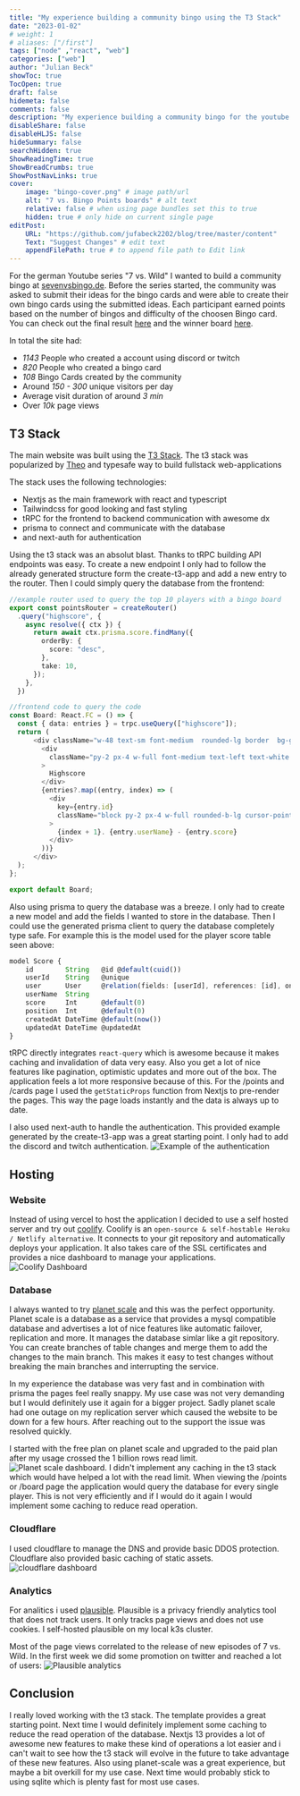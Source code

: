 ```yaml
---
title: "My experience building a community bingo using the T3 Stack"
date: "2023-01-02"
# weight: 1
# aliases: ["/first"]
tags: ["node" ,"react", "web"]
categories: ["web"]
author: "Julian Beck"
showToc: true
TocOpen: true
draft: false
hidemeta: false
comments: false
description: "My experience building a community bingo for the youtube series '7 vs. Wild' with over 1000 participants" 
disableShare: false
disableHLJS: false
hideSummary: false
searchHidden: true
ShowReadingTime: true
ShowBreadCrumbs: true
ShowPostNavLinks: true
cover:
    image: "bingo-cover.png" # image path/url
    alt: "7 vs. Bingo Points boards" # alt text
    relative: false # when using page bundles set this to true
    hidden: true # only hide on current single page
editPost:
    URL: "https://github.com/jufabeck2202/blog/tree/master/content"
    Text: "Suggest Changes" # edit text
    appendFilePath: true # to append file path to Edit link
---
```


For the german Youtube series "7 vs. Wild" I wanted to build a community bingo at [sevenvsbingo.de](https://sevenvsbingo.de/).
Before the series started, the community was asked to submit their ideas for the bingo cards and were able to create their own bingo cards using the submitted ideas. Each participant earned points based on the number of bingos and difficulty of the choosen Bingo card. You can check out the final result [here](https://sevenvsbingo.de/) and the winner board [here](https://sevenvsbingo.de/board/ncOdCcNbDGiD).

In total the site had:
- *1143* People who created a account using discord or twitch
- *820* People who created a bingo card
- *108* Bingo Cards created by the community
- Around *150 - 300* unique visitors per day 
- Average visit duration of around *3 min*
- Over *10k* page views

## T3 Stack
The main website was built using the [T3 Stack](https://create.t3.gg). The t3 stack was popularized by [Theo](https://twitter.com/t3dotgg) and typesafe way to build fullstack web-applications

The stack uses the following technologies:
- Nextjs as the main framework with react and typescript
- Tailwindcss for good looking and fast styling
- tRPC for the frontend to backend communication with awesome dx
- prisma to connect and communicate with the database
- and next-auth for authentication

Using the t3 stack was an absolut blast. Thanks to tRPC building API endpoints was easy. To create a new endpoint I only had to follow the already generated structure form the create-t3-app and add a new entry to the router. Then I could simply query the database from the frontend:
```ts 
//example router used to query the top 10 players with a bingo board
export const pointsRouter = createRouter()
  .query("highscore", {
    async resolve({ ctx }) {
      return await ctx.prisma.score.findMany({
        orderBy: {
          score: "desc",
        },
        take: 10,
      });
    },
  })
```
```ts
//frontend code to query the code
const Board: React.FC = () => {
  const { data: entries } = trpc.useQuery(["highscore"]);
  return (
      <div className="w-48 text-sm font-medium  rounded-lg border  bg-gray-700 border-gray-600 text-white">
        <div
          className="py-2 px-4 w-full font-medium text-left text-white  rounded-t-lg border-b cursor-pointer focus:outline-none bg-gray-800 border-gray-600"
        >
          Highscore
        </div>
        {entries?.map((entry, index) => (
          <div
            key={entry.id}
            className="block py-2 px-4 w-full rounded-b-lg cursor-pointer  focus:outline-none focus:ring-2  border-gray-600 hover:bg-gray-600 hover:text-white focus:ring-gray-500 focus:text-white"
          >
            {index + 1}. {entry.userName} - {entry.score}
          </div>
        ))}
      </div>
  );
};

export default Board;
```
Also using prisma to query the database was a breeze. I only had to create a new model and add the fields I wanted to store in the database. Then I could use the generated prisma client to query the database completely type safe.
For example this is the model used for the player score table seen above:
```ts
model Score {
    id        String   @id @default(cuid())
    userId    String   @unique
    user      User     @relation(fields: [userId], references: [id], onDelete: Cascade)
    userName  String
    score     Int      @default(0)
    position  Int      @default(0)
    createdAt DateTime @default(now())
    updatedAt DateTime @updatedAt
}
```

tRPC directly integrates `react-query`  which is awesome because it makes caching and invalidation of data very easy. Also you get a lot of nice features like pagination, optimistic updates and more out of the box. The application feels a lot more responsive because of this.
For the /points and /cards page I used the `getStaticProps` function from Nextjs to pre-render the pages. This way the page loads instantly and the data is always up to date. 

I also used next-auth to handle the authentication. This provided example generated by the create-t3-app was a great starting point. I only had to add the discord and twitch authentication. 
![Example of the authentication](/sevenvsbingo-auth.png)

## Hosting
### Website
Instead of using vercel to host the application I decided to use a self hosted server and try out [coolify](https://coolify.io/). 
Coolify is an `open-source & self-hostable Heroku / Netlify alternative`. It connects to your git repository and automatically deploys your application. It also takes care of the SSL certificates and provides a nice dashboard to manage your applications.
![Coolify Dashboard](/coolify-dashboard.png)

### Database
I always wanted to try [planet scale](https://planetscale.com/) and this was the perfect opportunity. Planet scale is a database as a service that provides a mysql compatible database and advertises a lot of nice features like automatic failover, replication and more. It manages the database simlar like a git repository. You can create branches of table changes and merge them to add the changes to the main branch. This makes it easy to test changes without breaking the main branches and interrupting the service. 

In my experience the database was very fast and in combination with prisma the pages feel really snappy. My use case was not very demanding but I would definitely use it again for a bigger project. Sadly planet scale had one outage on my replication server which caused the website to be down for a few hours. After reaching out to the support the issue was resolved quickly.

I started with the free plan on planet scale and upgraded to the paid plan after my usage crossed the 1 billion rows read limit. 
![Planet scale dashboard](/planet-scale.jpeg). 
I didn't implement any caching in the t3 stack which would have helped a lot with the read limit.
When viewing the /points or /board page the application would query the database for every single player. This is not very efficiently and if I would do it again I would implement some caching to reduce read operation. 

### Cloudflare
I used cloudflare to manage the DNS and provide basic DDOS protection. Cloudflare also provided basic caching of static assets.
![cloudflare dashboard](/Cloudflare.png)
### Analytics
For analitics i used [plausible](https://plausible.io/). Plausible is a privacy friendly analytics tool that does not track users. It only tracks page views and does not use cookies. I self-hosted plausible on my local k3s cluster. 

Most of the page views correlated to the release of new episodes of 7 vs. Wild. In the first week we did some promotion on twitter and reached a lot of users:
![Plausible analytics](/plausible.png)

## Conclusion
I really loved working with the t3 stack. The template provides a great starting point. Next time I would definitely implement some caching to reduce the read operation of the database. Nextjs 13 provides a lot of awesome new features to make these kind of operations a lot easier and i can't wait to see how the t3 stack will evolve in the future to take advantage of these new features.
Also using planet-scale was a great experience, but maybe a bit overkill for my use case. Next time  would probably stick to using sqlite which is plenty fast for most use cases.